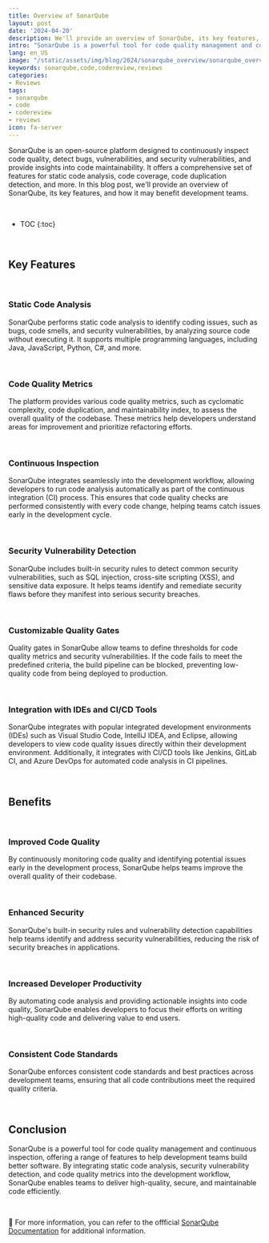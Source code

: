 ```yaml
---
title: Overview of SonarQube
layout: post
date: '2024-04-20'
description: We'll provide an overview of SonarQube, its key features, and how it may benefit development teams.
intro: "SonarQube is a powerful tool for code quality management and continuous inspection, offering a range of features to help development teams build better software."
lang: en_US
image: "/static/assets/img/blog/2024/sonarqube_overview/sonarqube_overview.png"
keywords: sonarqube,code,codereview,reviews
categories:
- Reviews
tags:
- sonarqube
- code
- codereview
- reviews
icon: fa-server
---
```


SonarQube is an open-source platform designed to continuously inspect code quality, detect bugs, vulnerabilities, and security vulnerabilities, and provide insights into code maintainability. It offers a comprehensive set of features for static code analysis, code coverage, code duplication detection, and more. In this blog post, we'll provide an overview of SonarQube, its key features, and how it may benefit development teams.

<br>

* TOC 
{:toc}

<br>

## Key Features

<br>

### Static Code Analysis
SonarQube performs static code analysis to identify coding issues, such as bugs, code smells, and security vulnerabilities, by analyzing source code without executing it. It supports multiple programming languages, including Java, JavaScript, Python, C#, and more.

<br>

### Code Quality Metrics
The platform provides various code quality metrics, such as cyclomatic complexity, code duplication, and maintainability index, to assess the overall quality of the codebase. These metrics help developers understand areas for improvement and prioritize refactoring efforts.

<br>

### Continuous Inspection
SonarQube integrates seamlessly into the development workflow, allowing developers to run code analysis automatically as part of the continuous integration (CI) process. This ensures that code quality checks are performed consistently with every code change, helping teams catch issues early in the development cycle.

<br>

### Security Vulnerability Detection
SonarQube includes built-in security rules to detect common security vulnerabilities, such as SQL injection, cross-site scripting (XSS), and sensitive data exposure. It helps teams identify and remediate security flaws before they manifest into serious security breaches.

<br>

### Customizable Quality Gates
Quality gates in SonarQube allow teams to define thresholds for code quality metrics and security vulnerabilities. If the code fails to meet the predefined criteria, the build pipeline can be blocked, preventing low-quality code from being deployed to production.

<br>

### Integration with IDEs and CI/CD Tools
SonarQube integrates with popular integrated development environments (IDEs) such as Visual Studio Code, IntelliJ IDEA, and Eclipse, allowing developers to view code quality issues directly within their development environment. Additionally, it integrates with CI/CD tools like Jenkins, GitLab CI, and Azure DevOps for automated code analysis in CI pipelines.

<br>

## Benefits

<br>

### Improved Code Quality
By continuously monitoring code quality and identifying potential issues early in the development process, SonarQube helps teams improve the overall quality of their codebase.

<br>

### Enhanced Security
SonarQube's built-in security rules and vulnerability detection capabilities help teams identify and address security vulnerabilities, reducing the risk of security breaches in applications.

<br>

### Increased Developer Productivity
By automating code analysis and providing actionable insights into code quality, SonarQube enables developers to focus their efforts on writing high-quality code and delivering value to end users.

<br>

### Consistent Code Standards
SonarQube enforces consistent code standards and best practices across development teams, ensuring that all code contributions meet the required quality criteria.

<br>

## Conclusion

SonarQube is a powerful tool for code quality management and continuous inspection, offering a range of features to help development teams build better software. By integrating static code analysis, security vulnerability detection, and code quality metrics into the development workflow, SonarQube enables teams to deliver high-quality, secure, and maintainable code efficiently.

<br>

📝 For more information, you can refer to the offficial [SonarQube Documentation](https://docs.sonarsource.com/sonarqube/latest/) for additional information.
